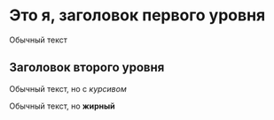 # Это я, заголовок первого уровня 

Обычный текст

## Заголовок второго уровня

Обычный текст, но с _курсивом_

Обычный текст, но **жирный**
